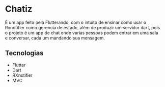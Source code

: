 # Chatiz

É um app feito pela Flutterando, com o intuito de ensinar como usar o Rxnotifier como gerencia de estado, além de produzir um servidor dart, pois o projeto é um app de chat onde
varias pessoas podem entrar em uma sala e conversar, cada um mandando sua mensagem.

## Tecnologias 

- Flutter
- Dart
- RXnotifier
- MVC
